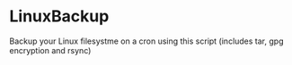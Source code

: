 # LinuxBackup
Backup your Linux filesystme on a cron using this script (includes tar, gpg encryption and rsync)
